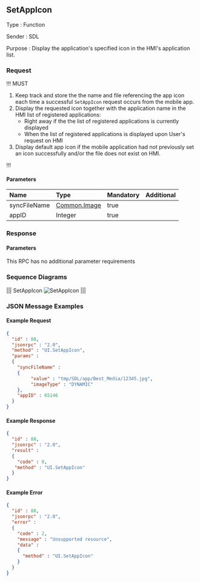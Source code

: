 ## SetAppIcon

Type
: Function

Sender
: SDL

Purpose
: Display the application's specified icon in the HMI's application list.

### Request
!!! MUST  
1. Keep track and store the the name and file referencing the app icon each time a successful `SetAppIcon` request occurs from the mobile app.  
2. Display the requested icon together with the application name in the HMI list of registered applications:  
    * Right away if the the list of registered applications is currently displayed  
    * When the list of registered applications is displayed upon User's request on HMI  
3. Display default app icon if the mobile application had not previously set an icon successfully and/or the file does not exist on HMI.    

!!!
#### Parameters

|Name|Type|Mandatory|Additional|
|:---|:---|:--------|:---------|
|syncFileName|[Common.Image](../../common/structs/#image)|true||
|appID|Integer|true||

### Response

#### Parameters

This RPC has no additional parameter requirements

### Sequence Diagrams
|||
SetAppIcon
![SetAppIcon](./assets/SetAppIcon.png)
|||

### JSON Message Examples

#### Example Request

```json
{
  "id" : 88,
  "jsonrpc" : "2.0",
  "method" : "UI.SetAppIcon",
  "params" :
  {
    "syncFileName" :
    {
         "value" : "tmp/SDL/app/Best_Media/12345.jpg",
         "imageType" : "DYNAMIC"
    },
    "appID" : 65146
  }
}
```

#### Example Response

```json
{
  "id" : 88,
  "jsonrpc" : "2.0",
  "result" :
  {
    "code" : 0,
   "method" : "UI.SetAppIcon"
  }
}
```

#### Example Error

```json
{
  "id" : 88,
  "jsonrpc" : "2.0",
  "error" :
  {
    "code" : 2,
    "message" : "Unsupported resource",
    "data" :
    {
      "method" : "UI.SetAppIcon"
    }
  }
}
```
